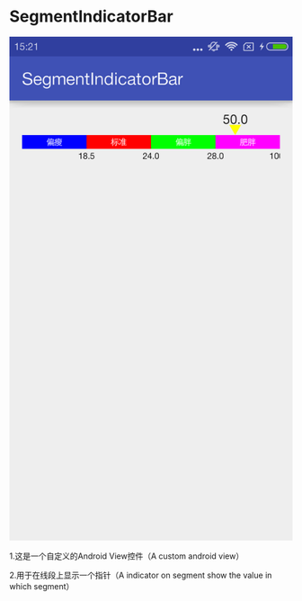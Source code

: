 # SegmentIndicatorBar
![image](https://raw.githubusercontent.com/ChinaBabyFace/SegmentIndicatorBar/master/screenshot/Screenshot1.png)
<p>1.这是一个自定义的Android View控件（A custom android view）</p>
2.用于在线段上显示一个指针（A indicator on segment show the value in which segment）
